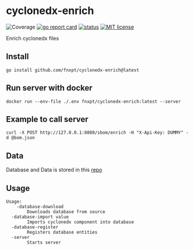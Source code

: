 # cyclonedx-enrich
![Coverage](https://img.shields.io/badge/Coverage-0.0%25-red)
[![go report card](https://goreportcard.com/badge/github.com/fnxpt/cyclonedx-enrich "go report card")](https://goreportcard.com/report/github.com/fnxpt/cyclonedx-enrich)
[![status](https://github.com/fnxpt/cyclonedx-enrich/actions/workflows/coverage.yaml/badge.svg?branch=main "status")](https://github.com/fnxpt/cyclonedx-enrich/actions)
[![MIT license](https://img.shields.io/badge/license-MIT-brightgreen.svg)](https://opensource.org/licenses/MIT)

Enrich cyclonedx files

## Install

```
go install github.com/fnxpt/cyclonedx-enrich@latest
```

## Run server with docker

```
docker run --env-file ./.env fnxpt/cyclonedx-enrich:latest --server
```

## Example to call server

```
curl -X POST http://127.0.0.1:8080/sbom/enrich -H "X-Api-Key: DUMMY" -d @bom.json
```

## Data

Database and Data is stored in this [repo](https://github.com/fnxpt/cyclonedx-enrich-data)

## Usage
```
Usage:
    -database-download
    	Downloads database from source
  -database-import value
    	Imports cyclonedx component into database
  -database-register
    	Registers database entities
  -server
    	Starts server
```